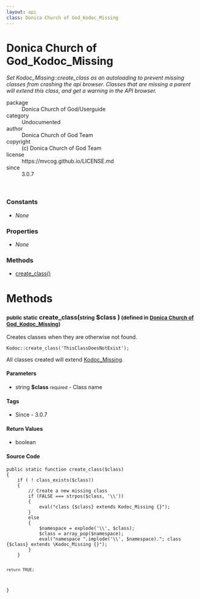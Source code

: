 ```yaml
---
layout: api
class: Donica Church of God_Kodoc_Missing
---
```

<h1>Donica Church of God_Kodoc_Missing</h1>
<p>
<i><p>Set Kodoc_Missing::create_class as an autoloading to prevent missing classes
from crashing the api browser.  Classes that are missing a parent will
extend this class, and get a warning in the API browser.</p>
</i>
</p>
<dl class='tags'>
<dt>package</dt>
<dd>Donica Church of God/Userguide</dd>
<dt>category</dt>
<dd>Undocumented</dd>
<dt>author</dt>
<dd>Donica Church of God Team</dd>
<dt>copyright</dt>
<dd>(c) Donica Church of God Team</dd>
<dt>license</dt>
<dd>https://mvcog.github.io/LICENSE.md</dd>
<dt>since</dt>
<dd>3.0.7</dd>
</dl>
<br />
<div class='toc row d-none d-sm-flex d-md-flex d-lg-flex d-xl-flex'>
<div class='constants col-4'>
<h3>Constants</h3>
<ul>
<li>
<em>None</em>
</li>
</ul>
</div>
<div class='properties col-4'>
<h3>Properties</h3>
<ul>
<li>
<em>None</em>
</li>
</ul>
</div>
<div class='methods col-4'>
<h3>Methods</h3>
<ul>
<li>
<a href="#create_class">create_class()</a>
</li>

</ul>
</div>
</div>
<h1 id='methods'>Methods</h1>
<div class='methods'>

<div class='method'>
<h3 id="create_class"><small>public static</small>  create_class(<small>string</small> <span class="param" title="Class name">$class</span> )<small> (defined in <a href='/documentation/api/Donica Church of God_Kodoc_Missing'>Donica Church of God_Kodoc_Missing</a>)</small></h3>
<div class='description'><p>Creates classes when they are otherwise not found.</p>

<pre><code>Kodoc::create_class('ThisClassDoesNotExist');
</code></pre>

<p class="note">All classes created will extend <a href="/index.php/">Kodoc_Missing</a>.</p>
</div>
<h4>Parameters</h4>
<ul>
<li>
 <span class="blue">string </span><strong> $class</strong> <small>required</small> - Class name</li>
</ul>
<h4>Tags</h4>
<ul class='tags'>
<li>Since - 3.0.7</li>
</ul>
<h4>Return Values</h4>
<ul class='return'>
<li>
<span class='blue'>boolean</span>  
</li></ul>
<div class="method-source">
<h4>Source Code</h4>
<pre>
<code class="language-php">public static function create_class($class)
{
	if ( ! class_exists($class))
	{
		// Create a new missing class
		if (FALSE === strpos($class, &#039;\\&#039;))
		{
			eval(&quot;class {$class} extends Kodoc_Missing {}&quot;);
		}
		else
		{
			$namespace = explode(&#039;\\&#039;, $class);
			$class = array_pop($namespace);
			eval(&quot;namespace &quot;.implode(&#039;\\&#039;, $namespace).&quot;; class {$class} extends \Kodoc_Missing {}&quot;);
		}
	}

	return TRUE;
}</code>
</pre>
</div>
</div>
</div>